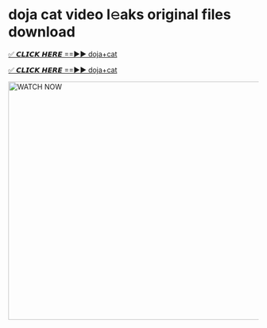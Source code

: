 # doja cat video l𝚎aks original files download

<p><a href="https://mediafirer.com/doja+cat&ref=titik" rel="nofollow">✅ 𝘾𝙇𝙄𝘾𝙆 𝙃𝙀𝙍𝙀 ==►► doja+cat</a></p>

<p><a href="https://mediafirer.com/doja+cat&ref=titik" rel="nofollow">✅ 𝘾𝙇𝙄𝘾𝙆 𝙃𝙀𝙍𝙀 ==►► doja+cat</a></p>

<p><a rel="nofollow" title="WATCH NOW" href="https://mediafirer.com/doja+cat&ref=titik"><img border="doja+cat" height="480" width="854" title="WATCH NOW" alt="WATCH NOW" src="https://i.imgur.com/WiGg2rx.gif"></a></p>
